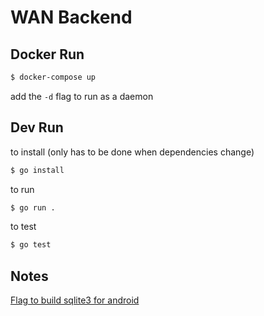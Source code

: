 <!-- markdownlint-disable MD014 -->
# WAN Backend

## Docker Run

```bash
$ docker-compose up
```

add the `-d` flag to run as a daemon

## Dev Run

to install (only has to be done when dependencies change)

```bash
$ go install
```

to run

```bash
$ go run .
```

to test

```bash
$ go test
```

## Notes

[Flag to build sqlite3 for android](https://github.com/mattn/go-sqlite3#android)
